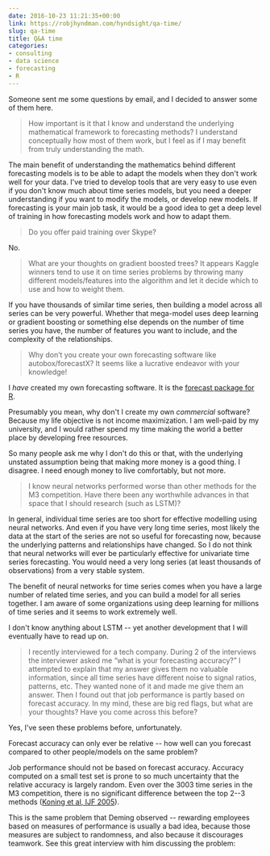 ```yaml
---
date: 2016-10-23 11:21:35+00:00
link: https://robjhyndman.com/hyndsight/qa-time/
slug: qa-time
title: Q&A time
categories:
- consulting
- data science
- forecasting
- R
---
```


Someone sent me some questions by email, and I decided to answer some of them here.<!-- more -->

>How important is it that I know and understand the underlying mathematical framework to forecasting methods? I understand conceptually how most of them work, but I feel as if I may benefit from truly understanding the math.



The main benefit of understanding the mathematics behind different forecasting models is to be able to adapt the models when they don't work well for your data. I've tried to develop tools that are very easy to use even if you don't know much about time series models, but you need a deeper understanding if you want to modify the models, or develop new models. If forecasting is your main job task, it would be a good idea to get a deep level of training in how forecasting models work and how to adapt them.



>Do you offer paid training over Skype?



No.



>What are your thoughts on gradient boosted trees? It appears Kaggle winners tend to use it on time series problems by throwing many different models/features into the algorithm and let it decide which to use and how to weight them.



If you have thousands of similar time series, then building a model across all series can be very powerful. Whether that mega-model uses deep learning or gradient boosting or something else depends on the number of time series you have, the number of features you want to include, and the complexity of the relationships.



>Why don’t you create your own forecasting software like autobox/forecastX? It seems like a lucrative endeavor with your knowledge!



I _have_ created my own forecasting software. It is the [forecast package for R](https://cran.r-project.org/package=forecast).

Presumably you mean, why don't I create my own _commercial_ software? Because my life objective is not income maximization. I am well-paid by my university, and I would rather spend my time making the world a better place by developing free resources.

So many people ask me why I don't do this or that, with the underlying unstated assumption being that making more money is a good thing. I disagree. I need enough money to live comfortably, but not more.



>I know neural networks performed worse than other methods for the M3 competition. Have there been any worthwhile advances in that space that I should research (such as LSTM)?



In general, individual time series are too short for effective modelling using neural networks. And even if you have very long time series, most likely the data at the start of the series are not so useful for forecasting now, because the underlying patterns and relationships have changed. So I do not think that neural networks will ever be particularly effective for univariate time series forecasting. You would need a very long series (at least thousands of observations) from a very stable system.

The benefit of neural networks for time series comes when you have a large number of related time series, and you can build a model for all series together. I am aware of some organizations using deep learning for millions of time series and it seems to work extremely well.

I don't know anything about LSTM -- yet another development that I will eventually have to read up on.



>I recently interviewed for a tech company. During 2 of the interviews the interviewer asked me “what is your forecasting accuracy?” I attempted to explain that my answer gives them no valuable information, since all time series have different noise to signal ratios, patterns, etc. They wanted none of it and made me give them an answer. Then I found out that job performance is partly based on forecast accuracy. In my mind, these are big red flags, but what are your thoughts? Have you come across this before?



Yes, I've seen these problems before, unfortunately.

Forecast accuracy can only ever be relative -- how well can you forecast compared to other people/models on the same problem?

Job performance should not be based on forecast accuracy. Accuracy computed on a small test set is prone to so much uncertainty that the relative accuracy is largely random. Even over the 3003 time series in the M3 competition, there is no significant difference between the top 2--3 methods ([Koning et al, IJF 2005](http://dx.doi.org/10.1016/j.ijforecast.2004.10.003)).

This is the same problem that Deming observed -- rewarding employees based on measures of performance is usually a bad idea, because those measures are subject to randomness, and also because it discourages teamwork. See this great interview with him discussing the problem:


